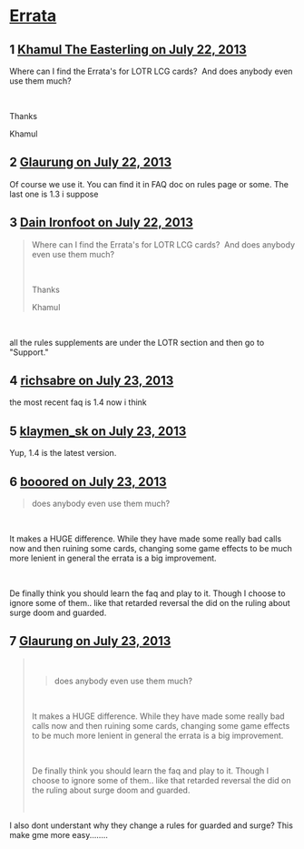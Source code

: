 # [Errata](https://community.fantasyflightgames.com/topic/86848-errata/)

## 1 [Khamul The Easterling on July 22, 2013](https://community.fantasyflightgames.com/topic/86848-errata/?do=findComment&comment=819390)

Where can I find the Errata's for LOTR LCG cards?  And does anybody even use them much?  

 

Thanks

Khamul

## 2 [Glaurung on July 22, 2013](https://community.fantasyflightgames.com/topic/86848-errata/?do=findComment&comment=819395)

Of course we use it. You can find it in FAQ doc on rules page or some. The last one is 1.3 i suppose

## 3 [Dain Ironfoot on July 22, 2013](https://community.fantasyflightgames.com/topic/86848-errata/?do=findComment&comment=819398)

> Where can I find the Errata's for LOTR LCG cards?  And does anybody even use them much?  
> 
>  
> 
> Thanks
> 
> Khamul

 

all the rules supplements are under the LOTR section and then go to "Support."

## 4 [richsabre on July 23, 2013](https://community.fantasyflightgames.com/topic/86848-errata/?do=findComment&comment=819413)

the most recent faq is 1.4 now i think

## 5 [klaymen_sk on July 23, 2013](https://community.fantasyflightgames.com/topic/86848-errata/?do=findComment&comment=819474)

Yup, 1.4 is the latest version.

## 6 [booored on July 23, 2013](https://community.fantasyflightgames.com/topic/86848-errata/?do=findComment&comment=819596)

> does anybody even use them much? 

 

It makes a HUGE difference. While they have made some really bad calls now and then ruining some cards, changing some game effects to be much more lenient in general the errata is a big improvement.

 

De finally think you should learn the faq and play to it. Though I choose to ignore some of them.. like that retarded reversal the did on the ruling about surge doom and guarded.

## 7 [Glaurung on July 23, 2013](https://community.fantasyflightgames.com/topic/86848-errata/?do=findComment&comment=819652)

>  
> 
> > does anybody even use them much? 
> 
>  
> 
> It makes a HUGE difference. While they have made some really bad calls now and then ruining some cards, changing some game effects to be much more lenient in general the errata is a big improvement.
> 
>  
> 
> De finally think you should learn the faq and play to it. Though I choose to ignore some of them.. like that retarded reversal the did on the ruling about surge doom and guarded.
> 
>  

I also dont understant why they change a rules for guarded and surge? This make gme more easy........

